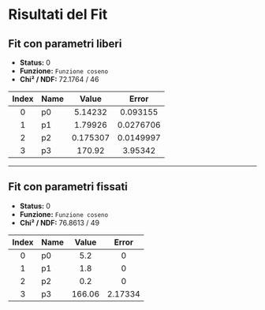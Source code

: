 # Risultati del Fit

## Fit con parametri liberi

- **Status:** 0
- **Funzione:** `Funzione coseno`
- **Chi² / NDF:** 72.1764 / 46

| Index | Name | Value | Error |
|:------:|:------|:------:|:------:|
| 0 | p0 | 5.14232 | 0.093155 |
| 1 | p1 | 1.79926 | 0.0276706 |
| 2 | p2 | 0.175307 | 0.0149997 |
| 3 | p3 | 170.92 | 3.95342 |

---

## Fit con parametri fissati

- **Status:** 0
- **Funzione:** `Funzione coseno`
- **Chi² / NDF:** 76.8613 / 49

| Index | Name | Value | Error |
|:------:|:------|:------:|:------:|
| 0 | p0 | 5.2 | 0 |
| 1 | p1 | 1.8 | 0 |
| 2 | p2 | 0.2 | 0 |
| 3 | p3 | 166.06 | 2.17334 |
